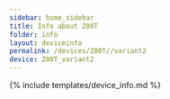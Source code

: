```yaml
---
sidebar: home_sidebar
title: Info about Z00T
folder: info
layout: deviceinfo
permalink: /devices/Z00T//variant2
device: Z00T_variant2
---
```

{% include templates/device_info.md %}
